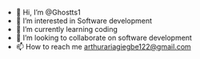 - 👋 Hi, I’m @Ghostts1
- 👀 I’m interested in Software development
- 🌱 I’m currently learning coding
- 💞️ I’m looking to collaborate on software development
- 📫 How to reach me arthurariagiegbe122@gmail.com

<!---
Ghostts1/Ghostts1 is a ✨ special ✨ repository because its `README.md` (this file) appears on your GitHub profile.
You can click the Preview link to take a look at your changes.
--->
